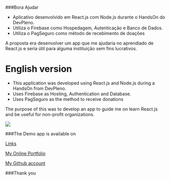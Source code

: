 ###Bora Ajudar

- Aplicativo desenvolvido em React.js com Node.js durante o HandsOn do DevPleno.
- Utiliza o Firebase como Hospedagem, Autenticação e Banco de Dados.
- Utiliza o PagSeguro como método de recebimento de doações

A proposta era desenvolver um app que me ajudaria no aprendiado de React.js e seria útil para alguma instituição sem fins lucrativos.

# English version

- This application was developed using React.js and Node.js during a HandsOn from DevPleno.
- Uses Firebase as Hosting, Authentication and Database.
- Uses PagSeguro as the method to receive donations

The purpose of this was to develop an app to guide me on learn React.js and be useful for non-profit organizations.

![](https://bora-ajudar-xumes.firebaseapp.com/img/logo.png)




###The Demo app is available on

[Links](https://bora-ajudar-xumes.firebaseapp.com/)

[My Online Portfolio](http://reginaldosantos.com.br/) 

[My Github account](http://github.com/xumes/) 


###Thank you